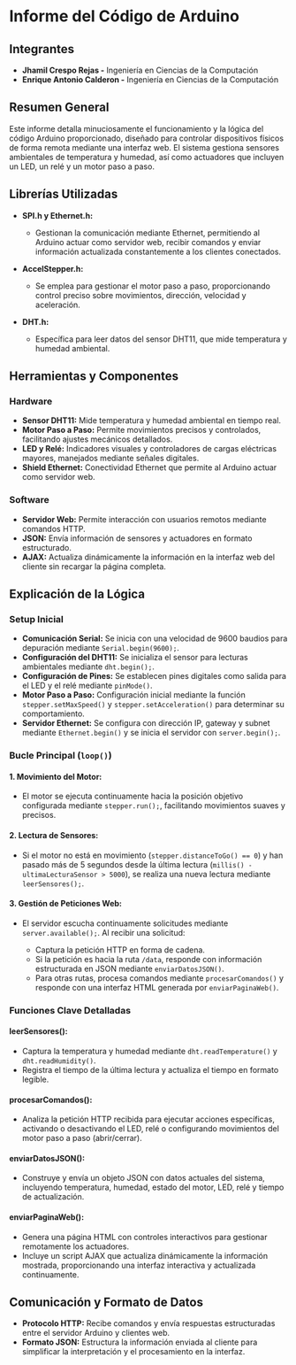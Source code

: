 # Informe del Código de Arduino

## Integrantes
* **Jhamil Crespo Rejas -** Ingeniería en Ciencias de la Computación
* **Enrique Antonio Calderon -** Ingeniería en Ciencias de la Computación

## Resumen General

Este informe detalla minuciosamente el funcionamiento y la lógica del código Arduino proporcionado, diseñado para controlar dispositivos físicos de forma remota mediante una interfaz web. El sistema gestiona sensores ambientales de temperatura y humedad, así como actuadores que incluyen un LED, un relé y un motor paso a paso.

## Librerías Utilizadas

* **SPI.h y Ethernet.h:**

  * Gestionan la comunicación mediante Ethernet, permitiendo al Arduino actuar como servidor web, recibir comandos y enviar información actualizada constantemente a los clientes conectados.

* **AccelStepper.h:**

  * Se emplea para gestionar el motor paso a paso, proporcionando control preciso sobre movimientos, dirección, velocidad y aceleración.

* **DHT.h:**

  * Específica para leer datos del sensor DHT11, que mide temperatura y humedad ambiental.

## Herramientas y Componentes

### Hardware

* **Sensor DHT11:** Mide temperatura y humedad ambiental en tiempo real.
* **Motor Paso a Paso:** Permite movimientos precisos y controlados, facilitando ajustes mecánicos detallados.
* **LED y Relé:** Indicadores visuales y controladores de cargas eléctricas mayores, manejados mediante señales digitales.
* **Shield Ethernet:** Conectividad Ethernet que permite al Arduino actuar como servidor web.

### Software

* **Servidor Web:** Permite interacción con usuarios remotos mediante comandos HTTP.
* **JSON:** Envía información de sensores y actuadores en formato estructurado.
* **AJAX:** Actualiza dinámicamente la información en la interfaz web del cliente sin recargar la página completa.

## Explicación de la Lógica

### Setup Inicial

* **Comunicación Serial:** Se inicia con una velocidad de 9600 baudios para depuración mediante `Serial.begin(9600);`.
* **Configuración del DHT11:** Se inicializa el sensor para lecturas ambientales mediante `dht.begin();`.
* **Configuración de Pines:** Se establecen pines digitales como salida para el LED y el relé mediante `pinMode()`.
* **Motor Paso a Paso:** Configuración inicial mediante la función `stepper.setMaxSpeed()` y `stepper.setAcceleration()` para determinar su comportamiento.
* **Servidor Ethernet:** Se configura con dirección IP, gateway y subnet mediante `Ethernet.begin()` y se inicia el servidor con `server.begin();`.

### Bucle Principal (`loop()`)

#### 1. Movimiento del Motor:

* El motor se ejecuta continuamente hacia la posición objetivo configurada mediante `stepper.run();`, facilitando movimientos suaves y precisos.

#### 2. Lectura de Sensores:

* Si el motor no está en movimiento (`stepper.distanceToGo() == 0`) y han pasado más de 5 segundos desde la última lectura (`millis() - ultimaLecturaSensor > 5000`), se realiza una nueva lectura mediante `leerSensores();`.

#### 3. Gestión de Peticiones Web:

* El servidor escucha continuamente solicitudes mediante `server.available();`. Al recibir una solicitud:

  * Captura la petición HTTP en forma de cadena.
  * Si la petición es hacia la ruta `/data`, responde con información estructurada en JSON mediante `enviarDatosJSON()`.
  * Para otras rutas, procesa comandos mediante `procesarComandos()` y responde con una interfaz HTML generada por `enviarPaginaWeb()`.

### Funciones Clave Detalladas

#### **leerSensores():**

* Captura la temperatura y humedad mediante `dht.readTemperature()` y `dht.readHumidity()`.
* Registra el tiempo de la última lectura y actualiza el tiempo en formato legible.

#### **procesarComandos():**

* Analiza la petición HTTP recibida para ejecutar acciones específicas, activando o desactivando el LED, relé o configurando movimientos del motor paso a paso (abrir/cerrar).

#### **enviarDatosJSON():**

* Construye y envía un objeto JSON con datos actuales del sistema, incluyendo temperatura, humedad, estado del motor, LED, relé y tiempo de actualización.

#### **enviarPaginaWeb():**

* Genera una página HTML con controles interactivos para gestionar remotamente los actuadores.
* Incluye un script AJAX que actualiza dinámicamente la información mostrada, proporcionando una interfaz interactiva y actualizada continuamente.

## Comunicación y Formato de Datos

* **Protocolo HTTP:** Recibe comandos y envía respuestas estructuradas entre el servidor Arduino y clientes web.
* **Formato JSON:** Estructura la información enviada al cliente para simplificar la interpretación y el procesamiento en la interfaz.
